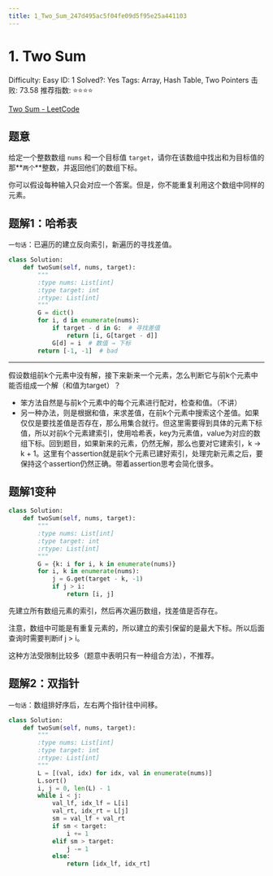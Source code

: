 ```yaml
---
title: 1_Two_Sum_247d495ac5f04fe09d5f95e25a441103
---
```


# 1. Two Sum

Difficulty: Easy
ID: 1
Solved?: Yes
Tags: Array, Hash Table, Two Pointers
击败: 73.58
推荐指数: ⭐⭐⭐⭐

[Two Sum - LeetCode](https://leetcode.com/problems/two-sum/)

## 题意

给定一个整数数组 `nums` 和一个目标值 `target`，请你在该数组中找出和为目标值的那**`两个`**整数，并返回他们的数组下标。

你可以假设每种输入只会对应一个答案。但是，你不能重复利用这个数组中同样的元素。

## 题解1：哈希表

`一句话`：已遍历的建立反向索引，新遍历的寻找差值。

```python
class Solution:
    def twoSum(self, nums, target):
        """
        :type nums: List[int]
        :type target: int
        :rtype: List[int]
        """
        G = dict()
        for i, d in enumerate(nums):
            if target - d in G:  # 寻找差值
                return [i, G[target - d]]
            G[d] = i  # 数值 → 下标
        return [-1, -1]  # bad
```

---

假设数组前k个元素中没有解，接下来新来一个元素，怎么判断它与前k个元素中能否组成一个解（和值为target）？

- 笨方法自然是与前k个元素中的每个元素进行配对，检查和值。（不讲）
- 另一种办法，则是根据和值，来求差值，在前k个元素中搜索这个差值。如果仅仅是要找差值是否存在，那么用集合就行。但这里需要得到具体的元素下标值，所以对前k个元素建索引，使用哈希表，key为元素值，value为对应的数组下标。回到题目，如果新来的元素，仍然无解，那么也要对它建索引，k → k + 1。这里有个assertion就是前k个元素已建好索引，处理完新元素之后，要保持这个assertion仍然正确。带着assertion思考会简化很多。

## 题解1变种

```python
class Solution:
    def twoSum(self, nums, target):
        """
        :type nums: List[int]
        :type target: int
        :rtype: List[int]
        """
        G = {k: i for i, k in enumerate(nums)}
        for i, k in enumerate(nums):
            j = G.get(target - k, -1)
            if j > i:
                return [i, j]
```

先建立所有数组元素的索引，然后再次遍历数组，找差值是否存在。

注意，数组中可能是有重复元素的，所以建立的索引保留的是最大下标。所以后面查询时需要判断if j > i。

这种方法受限制比较多（题意中表明只有一种组合方法），不推荐。

## 题解2：双指针

`一句话`：数组排好序后，左右两个指针往中间移。

```python
class Solution:
    def twoSum(self, nums, target):
        """
        :type nums: List[int]
        :type target: int
        :rtype: List[int]
        """
        L = [(val, idx) for idx, val in enumerate(nums)]
        L.sort()
        i, j = 0, len(L) - 1
        while i < j:
            val_lf, idx_lf = L[i]
            val_rt, idx_rt = L[j]
            sm = val_lf + val_rt
            if sm < target:
                i += 1
            elif sm > target:
                j -= 1
            else:
                return [idx_lf, idx_rt]
```